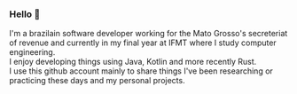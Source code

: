 ### Hello 👋
I'm a brazilain software developer working for the Mato Grosso's secreteriat of revenue and currently in my final year at IFMT where I study computer engineering.\
I enjoy developing things using Java, Kotlin and more recently Rust.\
I use this github account mainly to share things I've been researching or practicing these days and my personal projects.



<!--
**lsfs/lsfs** is a ✨ _special_ ✨ repository because its `README.md` (this file) appears on your GitHub profile.

Here are some ideas to get you started:

- 🔭 I’m currently working on ...
- 🌱 I’m currently learning ...
- 👯 I’m looking to collaborate on ...
- 🤔 I’m looking for help with ...
- 💬 Ask me about ...
- 📫 How to reach me: ...
- 😄 Pronouns: ...
- ⚡ Fun fact: ...
-->

